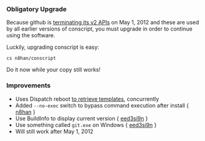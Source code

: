 ### Obligatory Upgrade

Because github is [terminating its v2 APIs][gh] on May 1, 2012 and
these are used by all earlier versions of conscript, you must upgrade in
order to continue using the software.

Luckily, upgrading conscript is easy:

    cs n8han/conscript

[gh]: https://github.com/blog/1090-github-api-moving-on

Do it now while your copy still works!

### Improvements

* Uses Dispatch reboot [to retrieve templates][reboot], concurrently
* Added `--no-exec` switch to bypass command execution after install { [n8han][noexec] }
* Use BuildInfo to display current version { [eed3si9n][vers] }
* Use something called `git.exe` on Windows { [eed3si9n][git] }
* Will still work after May 1, 2012

[reboot]: https://github.com/n8han/conscript/blob/d187d43d2fadb6c1c974a94a89b235c2e89c64aa/src/main/scala/github.scala#L11-17
[noexec]: https://github.com/n8han/conscript/commit/2a340c8696a04eb858f6f40da3109e98e9d6ea44
[vers]: https://github.com/n8han/conscript/commit/61da0c56af7925b3f464cd7011c474adefca1554
[git]: https://github.com/n8han/conscript/commit/1010556d1a261b40588e2d4c054ec2aa6123f867
